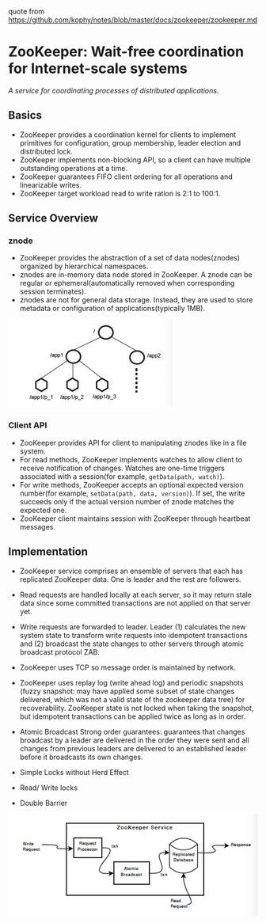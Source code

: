 quote from https://github.com/kophy/notes/blob/master/docs/zookeeper/zookeeper.md


# ZooKeeper: Wait-free coordination for Internet-scale systems

*A service for coordinating processes of distributed applications.*

## Basics

- ZooKeeper provides a coordination kernel for clients to implement primitives for configuration, group membership, leader election and distributed lock.
- ZooKeeper implements non-blocking API, so a client can have multiple outstanding operations at a time.
- ZooKeeper guarantees FIFO client ordering for all operations and linearizable writes.
- ZooKeeper target workload read to write ration is 2:1 to 100:1.

## Service Overview

### znode

- ZooKeeper provides the abstraction of a set of data nodes(znodes) organized by hierarchical namespaces.
- znodes are in-memory data node stored in ZooKeeper. A znode can be regular or ephemeral(automatically removed when corresponding session terminates).
- znodes are not for general data storage. Instead, they are used to store metadata or configuration of applications(typically 1MB).



![znode](znode.jpg)

### Client API

- ZooKeeper provides API for client to manipulating znodes like in a file system.
- For read methods, ZooKeeper implements watches to allow client to receive notification of changes.  Watches are one-time triggers associated with a session(for example, `getData(path, watch)`).
- For write methods, ZooKeeper accepts an optional expected version number(for example, `setData(path, data, version)`). If set, the write succeeds only if the actual version number of znode matches the expected one.
- ZooKeeper client maintains session with ZooKeeper through heartbeat messages.

## Implementation

- ZooKeeper service comprises an ensemble of servers that each has replicated ZooKeeper data. One is leader and the rest are followers.
- Read requests are handled locally at each server, so it may return stale data since some committed transactions are not applied on that server yet.
- Write requests are forwarded to leader. Leader (1) calculates the new system state to transform write requests into idempotent transactions and (2) broadcast the state changes to other servers through atomic broadcast protocol ZAB.
- ZooKeeper uses TCP so message order is maintained by network.
- ZooKeeper uses replay log (write ahead log) and periodic snapshots (fuzzy snapshot: may have applied some subset of state changes delivered, which was not a valid state of the zookeeper data tree) for recoverability. ZooKeeper state is not locked when taking the snapshot, but idempotent transactions can be applied twice as long as in order.

- Atomic Broadcast
  Strong order guarantees: guarantees that changes broadcast by a leader are delivered in the order they were sent and all changes from previous leaders are delivered to an established leader before it broadcasts its own changes.
- Simple Locks without Herd Effect
- Read/ Write locks
- Double Barrier
  
 
![components](components.jpg)

